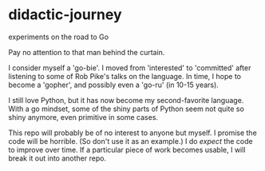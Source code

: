 # didactic-journey
experiments on the road to Go

Pay no attention to that man behind the curtain. 

I consider myself a 'go-bie'. I moved from 'interested' to 'committed' after listening to some of Rob Pike's talks on the language.  In time, I hope to become a 'gopher', and possibly even a 'go-ru' (in 10-15 years).

I still love Python, but it has now become my second-favorite language. With a go mindset, some of the shiny parts of Python seem not quite so shiny anymore, even primitive in some cases.

This repo will probably be of no interest to anyone but myself.  I promise the code will be horrible. (So don't use it as an example.)  I do *expect* the code to improve over time.  If a particular piece of work becomes usable, I will break it out into another repo.
